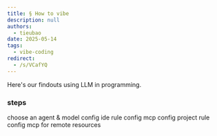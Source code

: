 ```yaml
---
title: § How to vibe
description: null
authors:
  - tieubao
date: 2025-05-14
tags:
  - vibe-coding
redirect:
  - /s/VCafYQ
---
```


Here's our findouts using LLM in programming.

### steps

choose an agent & model
config ide rule
config mcp
config project rule
config mcp for remote resources
